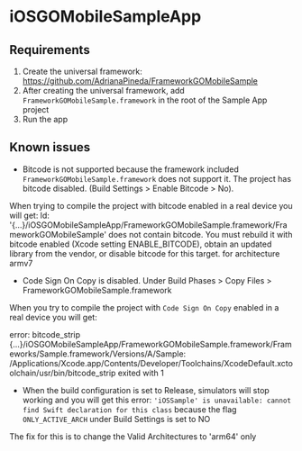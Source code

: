 # iOSGOMobileSampleApp

## Requirements
1. Create the universal framework: https://github.com/AdrianaPineda/FrameworkGOMobileSample
2. After creating the universal framework, add `FrameworkGOMobileSample.framework` in the root of the Sample App project
3. Run the app

## Known issues
* Bitcode is not supported because the framework included `FrameworkGOMobileSample.framework` does not support it. The project has bitcode disabled. (Build Settings > Enable Bitcode > No).

When trying to compile the project with bitcode enabled in a real device you will get:
ld: '{...}/iOSGOMobileSampleApp/FrameworkGOMobileSample.framework/FrameworkGOMobileSample' does not contain bitcode. You must rebuild it with bitcode enabled (Xcode setting ENABLE_BITCODE), obtain an updated library from the vendor, or disable bitcode for this target. for architecture armv7

* Code Sign On Copy is disabled. Under Build Phases > Copy Files > FrameworkGOMobileSample.framework

When you try to compile the project with `Code Sign On Copy` enabled in a real device you will get:

error: bitcode_strip {...}/iOSGOMobileSampleApp/FrameworkGOMobileSample.framework/Frameworks/Sample.framework/Versions/A/Sample: /Applications/Xcode.app/Contents/Developer/Toolchains/XcodeDefault.xctoolchain/usr/bin/bitcode_strip exited with 1

* When the build configuration is set to Release, simulators will stop working and you will get this error:
`'iOSSample' is unavailable: cannot find Swift declaration for this class` because the flag `ONLY_ACTIVE_ARCH` under Build Settings is set to NO

The fix for this is to change the Valid Architectures to 'arm64' only